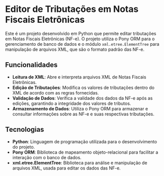 # Editor de Tributações em Notas Fiscais Eletrônicas

Este é um projeto desenvolvido em Python que permite editar tributações em Notas Fiscais Eletrônicas (NF-e). O projeto utiliza o Pony ORM para o gerenciamento de banco de dados e o módulo `xml.etree.ElementTree` para manipulação de arquivos XML, que são o formato padrão das NF-e.

## Funcionalidades

- **Leitura de XML**: Abre e interpreta arquivos XML de Notas Fiscais Eletrônicas.
- **Edição de Tributações**: Modifica os valores de tributações dentro do XML de acordo com as regras fornecidas.
- **Validação de Dados**: Verifica a validade dos dados da NF-e após as edições, garantindo a integridade dos valores de tributos.
- **Armazenamento de Dados**: Utiliza o Pony ORM para armazenar e consultar informações sobre as NF-e e suas respectivas tributações.

## Tecnologias

- **Python**: Linguagem de programação utilizada para o desenvolvimento do projeto.
- **Pony ORM**: Biblioteca de mapeamento objeto-relacional para facilitar a interação com o banco de dados.
- **xml.etree.ElementTree**: Biblioteca para análise e manipulação de arquivos XML, usada para editar os dados das NF-e.

